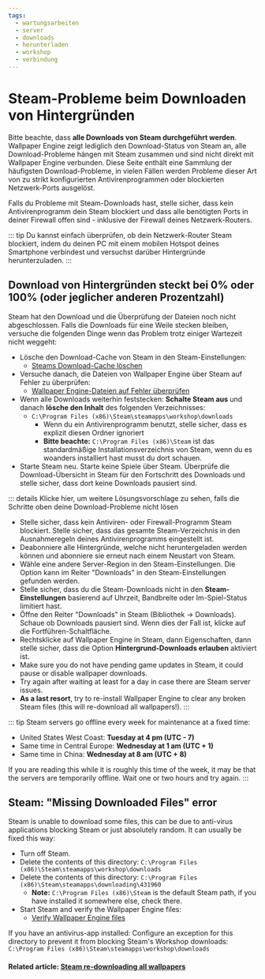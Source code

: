 ```yaml
---
tags:
  - wartungsarbeiten
  - server
  - downloads
  - herunterladen
  - workshop
  - verbindung
---
```


# Steam-Probleme beim Downloaden von Hintergründen

Bitte beachte, dass **alle Downloads von Steam durchgeführt werden**. Wallpaper Engine zeigt lediglich den Download-Status von Steam an, alle Download-Probleme hängen mit Steam zusammen und sind nicht direkt mit Wallpaper Engine verbunden. Diese Seite enthält eine Sammlung der häufigsten Download-Probleme, in vielen Fällen werden Probleme dieser Art von zu strikt konfigurierten Antivirenprogrammen oder blockierten Netzwerk-Ports ausgelöst.

Falls du Probleme mit Steam-Downloads hast, stelle sicher, dass kein Antivirenprogramm dein Steam blockiert und dass alle benötigten Ports in deiner Firewall offen sind - inklusive der Firewall deines Netzwerk-Routers.

::: tip
Du kannst einfach überprüfen, ob dein Netzwerk-Router Steam blockiert, indem du deinen PC mit einem mobilen Hotspot deines Smartphone verbindest und versuchst darüber Hintergründe herunterzuladen.
:::

## Download von Hintergründen steckt bei 0% oder 100% (oder jeglicher anderen Prozentzahl)
Steam hat den Download und die Überprüfung der Dateien noch nicht abgeschlossen. Falls die Downloads für eine Weile stecken bleiben, versuche die folgenden Dinge wenn das Problem trotz einiger Wartezeit nicht weggeht:

* Lösche den Download-Cache von Steam in den Steam-Einstellungen:
  * [Steams Download-Cache löschen](https://support.steampowered.com/kb_article.php?ref=3134-TIAL-4638&l=german)
* Versuche danach, die Dateien von Wallpaper Engine über Steam auf Fehler zu überprüfen:
  * [Wallpaper Engine-Dateien auf Fehler überprüfen](https://support.steampowered.com/kb_article.php?ref=2037-QEUH-3335&l=german)
* Wenn alle Downloads weiterhin feststecken: **Schalte Steam aus** und danach **lösche den Inhalt** des folgenden Verzeichnisses:
  * `C:\Program Files (x86)\Steam\steamapps\workshop\downloads`
    * Wenn du ein Antivirenprogramm benutzt, stelle sicher, dass es explizit diesen Ordner ignoriert
    * **Bitte beachte:** `C:\Program Files (x86)\Steam` ist das standardmäßige Installationsverzeichnis von Steam, wenn du es woanders installiert hast musst du dort schauen.
* Starte Steam neu. Starte keine Spiele über Steam. Überprüfe die Download-Übersicht in Steam für den Fortschritt des Downloads und stelle sicher, dass dort keine Downloads pausiert sind.

::: details
Klicke hier, um weitere Lösungsvorschlage zu sehen, falls die Schritte oben deine Download-Probleme nicht lösen
* Stelle sicher, dass kein Antiviren- oder Firewall-Programm Steam blockiert. Stelle sicher, dass das gesamte Steam-Verzeichnis in den Ausnahmeregeln deines Antivirenprogramms eingestellt ist.
* Deabonniere alle Hintergründe, welche nicht heruntergeladen werden können und abonniere sie erneut nach einem Neustart von Steam.
* Wähle eine andere Server-Region in den Steam-Einstellungen. Die Option kann im Reiter "Downloads" in den Steam-Einstellungen gefunden werden.
* Stelle sicher, dass du die Steam-Downloads nicht in den **Steam-Einstellungen** basierend auf Uhrzeit, Bandbreite oder Im-Spiel-Status limitiert hast.
* Öffne den Reiter "Downloads" in Steam (Bibliothek -> Downloads). Schaue ob Downloads pausiert sind. Wenn dies der Fall ist, klicke auf die Fortführen-Schaltfläche.
* Rechtsklicke auf Wallpaper Engine in Steam, dann Eigenschaften, dann stelle sicher, dass die Option **Hintergrund-Downloads erlauben** aktiviert ist.
* Make sure you do not have pending game updates in Steam, it could pause or disable wallpaper downloads.
* Try again after waiting at least for a day in case there are Steam server issues.
* **As a last resort**, try to re-install Wallpaper Engine to clear any broken Steam files (this will re-download all wallpapers!).
:::

::: tip
Steam servers go offline every week for maintenance at a fixed time:

* United States West Coast: **Tuesday at 4 pm (UTC - 7)**
* Same time in Central Europe: **Wednesday at 1 am (UTC + 1)**
* Same time in China: **Wednesday at 8 am (UTC + 8)**

If you are reading this while it is roughly this time of the week, it may be that the servers are temporarily offline. Wait one or two hours and try again.
:::

## Steam: "Missing Downloaded Files" error

Steam is unable to download some files, this can be due to anti-virus applications blocking Steam or just absolutely random. It can usually be fixed this way:

* Turn off Steam.
* Delete the contents of this directory: `C:\Program Files (x86)\Steam\steamapps\workshop\downloads`
* Delete the contents of this directory: `C:\Program Files (x86)\Steam\steamapps\downloading\431960`
  * **Note:** `C:\Program Files (x86)\Steam` is the default Steam path, if you have installed it somewhere else, check there.
* Start Steam and verify the Wallpaper Engine files:
  * [Verify Wallpaper Engine files](https://support.steampowered.com/kb_article.php?ref=2037-QEUH-3335&l=german)

If you have an antivirus-app installed: Configure an exception for this directory to prevent it from blocking Steam's Workshop downloads: `C:\Program Files (x86)\Steam\steamapps\workshop\downloads`

#### Related article: [Steam re-downloading all wallpapers](/steam/redownload)